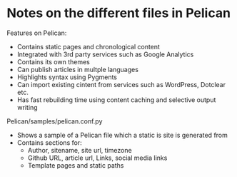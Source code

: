 # Notes on the different files in Pelican

Features on Pelican:
- Contains static pages and chronological content
- Integrated with 3rd party services such as Google Analytics
- Contains its own themes
- Can publish articles in multple languages
- Highlights syntax using Pygments
- Can import existing cintent from services such as WordPress, Dotclear etc.
- Has fast rebuilding time using content caching and selective output writing

Pelican/samples/pelican.conf.py
- Shows a sample of a Pelican file which a static is site is generated from
- Contains sections for:
  - Author, sitename, site url, timezone
  - Github URL, article url, Links, social media links
  - Template pages and static paths
  
